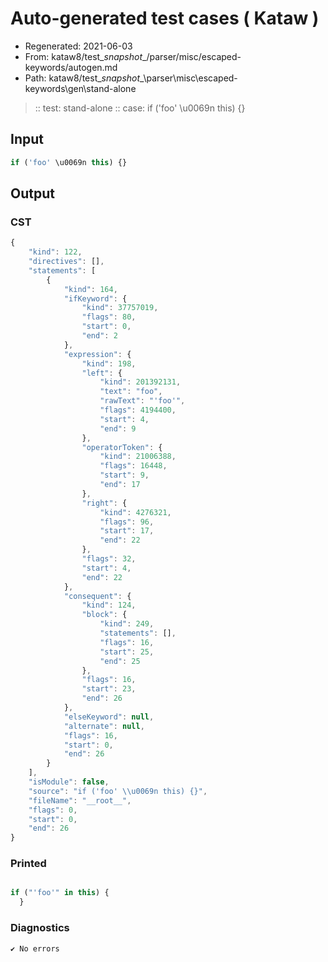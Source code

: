 # Auto-generated test cases ( Kataw )
- Regenerated: 2021-06-03
- From: kataw8/test\__snapshot__/parser/misc/escaped-keywords/autogen.md
- Path: kataw8/test\__snapshot__\parser\misc\escaped-keywords\gen\stand-alone
> :: test: stand-alone
> :: case: if ('foo' \u0069n this) {}
## Input

`````js
if ('foo' \u0069n this) {}
`````
## Output

### CST

```javascript
{
    "kind": 122,
    "directives": [],
    "statements": [
        {
            "kind": 164,
            "ifKeyword": {
                "kind": 37757019,
                "flags": 80,
                "start": 0,
                "end": 2
            },
            "expression": {
                "kind": 198,
                "left": {
                    "kind": 201392131,
                    "text": "foo",
                    "rawText": "'foo'",
                    "flags": 4194400,
                    "start": 4,
                    "end": 9
                },
                "operatorToken": {
                    "kind": 21006388,
                    "flags": 16448,
                    "start": 9,
                    "end": 17
                },
                "right": {
                    "kind": 4276321,
                    "flags": 96,
                    "start": 17,
                    "end": 22
                },
                "flags": 32,
                "start": 4,
                "end": 22
            },
            "consequent": {
                "kind": 124,
                "block": {
                    "kind": 249,
                    "statements": [],
                    "flags": 16,
                    "start": 25,
                    "end": 25
                },
                "flags": 16,
                "start": 23,
                "end": 26
            },
            "elseKeyword": null,
            "alternate": null,
            "flags": 16,
            "start": 0,
            "end": 26
        }
    ],
    "isModule": false,
    "source": "if ('foo' \\u0069n this) {}",
    "fileName": "__root__",
    "flags": 0,
    "start": 0,
    "end": 26
}
```

### Printed

```javascript

if ("'foo'" in this) {
  }
```

### Diagnostics

```javascript
✔ No errors
```


